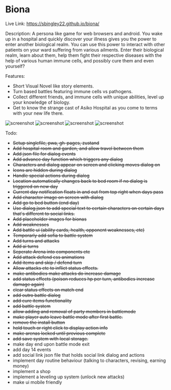 # Biona

Live Link: https://sbingley22.github.io/biona/

Description:
A persona like game for web browsers and android. You wake up in a hospital and quickly discover your illness gives you the power to enter another biological realm. You can use this power to interact with other patients on your ward suffering from various ailments. 
Enter their biological realm, learn about them, help them fight their respective diseases with the help of various human immune cells, and possibly cure them and even yourself?

Features:
- Short Visual Novel like story elements.
- Turn based battles featuring immune cells vs pathogens.
- Collect different friends, and immune cells with unique abilities, level up your knowledge of biology.
- Get to know the strange cast of Asiko Hospital as you come to terms with your new life there.

![screenshot](./screenshots/screenshot-mystery.png "The protagonist")
![screenshot](./screenshots/screenshot-nurse.png "Nurse")
![screenshot](./screenshots/screenshot-battle-1.png "Battle mode NK cell")
![screenshot](./screenshots/screenshot-battle-2.png "Battle mode B cell")

Todo:
- ~~Setup singlefile, pwa, gh-pages, zustand~~
- ~~Add hospital room and garden, and allow travel between them~~
- ~~Add json file for dialog events~~
- ~~Add advance day function which triggers any dialog~~
- ~~Characters and dialog appear on screen and clicking moves dialog on~~
- ~~Icons are hidden during dialog~~
- ~~Handle special actions during dialog~~
- ~~Location automatically changes back to bed room if no dialog is triggered on new day~~
- ~~Current day notification floats in and out from top right when days pass~~
- ~~Add character image on screen with dialog~~
- ~~Add go to bed button (end day)~~
- ~~Use dialog.json to add special text to certain characters on certain days that's different to social links.~~
- ~~Add placeholder images for bionas~~
- ~~Add weaknesses~~
- ~~Add battle ui (ability cards, health, opponent weaknesses, etc)~~
- ~~Temporarly add sofia to battle system~~
- ~~Add turns and attacks~~
- ~~Add ai turns~~
- ~~Seperate Arena into components etc~~
- ~~Add attack defend css animations~~
- ~~Add items and skip / defend turn~~
- ~~Allow attacks etc to inflict status effects.~~
- ~~make antibodies make attacks do increase damage~~
- ~~add status effects (poison reduces hp per turn, antibodies increase damage again)~~
- ~~clear status effects on match end~~
- ~~add outro battle dialog~~
- ~~add cure items functionality~~
- ~~add battle system~~
- ~~allow adding and removal of party members in battlemode~~
- ~~make player auto leave battle mode after first battle.~~
- ~~remove the install button~~
- ~~hold touch or right click to display action info~~
- ~~make arenas locked until previous complete~~
- ~~add save system with local storage.~~
- make day end upon battle mode exit
- add day 14 events
- add social link json file that holds social link dialog and actions
- implement day routine behaviour (talking to characters, revising, earning money)
- implement a shop
- implement a leveling up system (unlock new attacks)
- make ui mobile friendly
